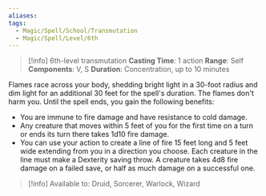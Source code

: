 ```yaml
---
aliases: 
tags:
  - Magic/Spell/School/Transmutation
  - Magic/Spell/Level/6th
---
```

>[!info]
>6th-level transmutation
>**Casting Time**: 1 action
>**Range**: Self
>**Components**: V, S
>**Duration**: Concentration, up to 10 minutes

Flames race across your body, shedding bright light in a 30-foot radius and dim light for an additional 30 feet for the spell's duration. The flames don't harm you. Until the spell ends, you gain the following benefits:
- You are immune to fire damage and have resistance to cold damage.
- Any creature that moves within 5 feet of you for the first time on a turn or ends its turn there takes 1d10 fire damage.
- You can use your action to create a line of fire 15 feet long and 5 feet wide extending from you in a direction you choose. Each creature in the line must make a Dexterity saving throw. A creature takes 4d8 fire damage on a failed save, or half as much damage on a successful one.

>[!info] Available to:
>Druid, Sorcerer, Warlock, Wizard